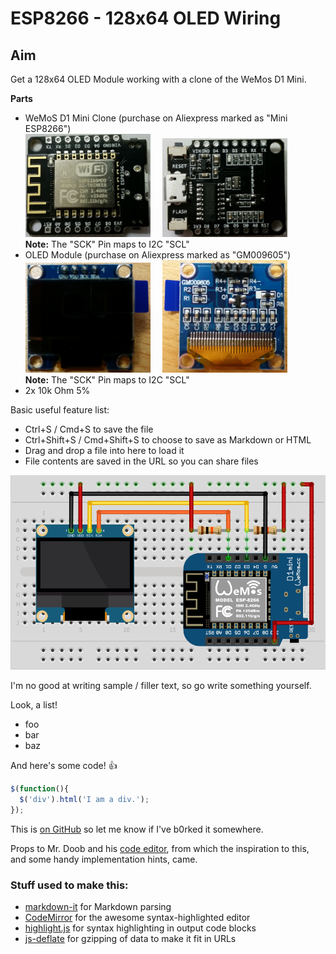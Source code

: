 # ESP8266 - 128x64 OLED Wiring

## Aim
Get a 128x64 OLED Module working with a clone of the WeMos D1 Mini.

**Parts**
* WeMoS D1 Mini Clone (purchase on Aliexpress marked as "Mini ESP8266")<BR><img src="https://github.com/asleepatwork/esp8266-oled-gm009605/raw/master/resources/MiniESP8266-Front.jpg" width="200">&nbsp;&nbsp;&nbsp;&nbsp;&nbsp;<img src="https://github.com/asleepatwork/esp8266-oled-gm009605/raw/master/resources/MiniESP8266-Back.jpg" width="200"><br>**Note:** The "SCK" Pin maps to I2C "SCL"
* OLED Module (purchase on Aliexpress marked as "GM009605")
<BR><img src="https://github.com/asleepatwork/esp8266-oled-gm009605/raw/master/resources/OLED128x64-GM009605-Front.jpg" width="200">&nbsp;&nbsp;&nbsp;&nbsp;&nbsp;<img src="https://github.com/asleepatwork/esp8266-oled-gm009605/raw/master/resources/OLED128x64-GM009605-Back.jpg" width="200"><br>**Note:** The "SCK" Pin maps to I2C "SCL"
* 2x 10k Ohm 5%

Basic useful feature list:

 * Ctrl+S / Cmd+S to save the file
 * Ctrl+Shift+S / Cmd+Shift+S to choose to save as Markdown or HTML
 * Drag and drop a file into here to load it
 * File contents are saved in the URL so you can share files

![Board](https://github.com/asleepatwork/esp8266-oled-gm009605/raw/master/resources/OLED_128x64_i2c%20Breadboard%20View.png)


I'm no good at writing sample / filler text, so go write something yourself.

Look, a list!

 * foo
 * bar
 * baz

And here's some code! :+1:

```javascript
$(function(){
  $('div').html('I am a div.');
});
```

This is [on GitHub](https://github.com/jbt/markdown-editor) so let me know if I've b0rked it somewhere.


Props to Mr. Doob and his [code editor](http://mrdoob.com/projects/code-editor/), from which
the inspiration to this, and some handy implementation hints, came.

### Stuff used to make this:

 * [markdown-it](https://github.com/markdown-it/markdown-it) for Markdown parsing
 * [CodeMirror](http://codemirror.net/) for the awesome syntax-highlighted editor
 * [highlight.js](http://softwaremaniacs.org/soft/highlight/en/) for syntax highlighting in output code blocks
 * [js-deflate](https://github.com/dankogai/js-deflate) for gzipping of data to make it fit in URLs
